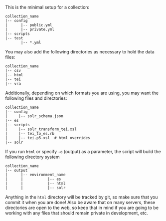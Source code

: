 This is the minimal setup for a collection:

```
collection_name
|-- config
|      |-- public.yml
|      |-- private.yml
|-- scripts
|-- test
       |-- *.yml
```

You may also add the following directories as necessary to hold the data files:

```
collection_name
|-- csv
|-- html
|-- tei
|-- vra
```

Additionally, depending on which formats you are using, you may want the following files and directories:

```
collection_name
|-- config
|     |-- solr_schema.json
|-- es
|-- scripts
|     |-- solr_transform_tei.xsl
|     |-- tei_to_es.rb
|     |-- tei.p5.xsl  # html overrides
|-- solr
```

If you run `html` or specify `-o` (output) as a parameter, the script will build the following directory system

```
collection_name
|-- output
|      |-- environment_name
|      |           |-- es
|      |           |-- html
|      |           |-- solr
```

Anything in the `html` directory will be tracked by git, so make sure that you commit it when you are done!  Also be aware that on many servers, these directories are open to the web, so keep that in mind if you are going to be working with any files that should remain private in development, etc.
